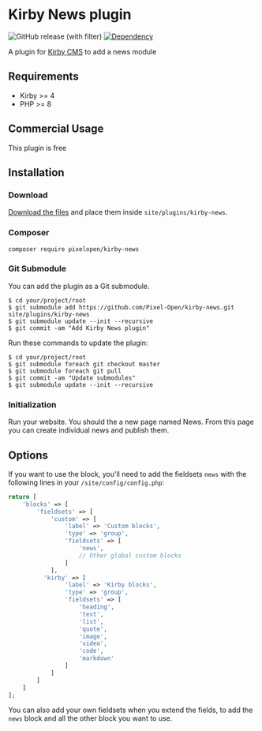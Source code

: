 # Kirby News plugin

![GitHub release (with filter)](https://img.shields.io/github/v/release/Pixel-Open/kirby-news?style=for-the-badge) [![Dependency](https://img.shields.io/badge/kirby-4-cca000.svg?style=for-the-badge)](https://getkirby.com/)

A plugin for [Kirby CMS](http://getkirby.com) to add a news module

## Requirements

+ Kirby >= 4
+ PHP >= 8

## Commercial Usage

This plugin is free

## Installation

### Download

[Download the files](https://github.com/Pixel-Open/kirby-news/releases) and place them inside `site/plugins/kirby-news`.

### Composer

```
composer require pixelopen/kirby-news
```

### Git Submodule

You can add the plugin as a Git submodule.

    $ cd your/project/root
    $ git submodule add https://github.com/Pixel-Open/kirby-news.git site/plugins/kirby-news
    $ git submodule update --init --recursive
    $ git commit -am "Add Kirby News plugin"

Run these commands to update the plugin:

    $ cd your/project/root
    $ git submodule foreach git checkout master
    $ git submodule foreach git pull
    $ git commit -am "Update submodules"
    $ git submodule update --init --recursive

### Initialization

Run your website.
You should the a new page named News.
From this page you can create individual news and publish them.

## Options

If you want to use the block, you'll need to add the fieldsets `news` with the following lines in your `/site/config/config.php`:

```php
return [
    'blocks' => [
        'fieldsets' => [
            'custom' => [
                'label' => 'Custom blocks',
                'type' => 'group',
                'fieldsets' => [
                    'news',
                    // Other global custom blocks
                ]
            ],
          'kirby' => [
                'label' => 'Kirby blocks',
                'type' => 'group',
                'fieldsets' => [
                    'heading',
                    'text',
                    'list',
                    'quote',
                    'image',
                    'video',
                    'code',
                    'markdown'
                ]
            ]
        ]
    ]
];
```

You can also add your own fieldsets when you extend the fields, to add the `news` block and all the other block you want to use.
